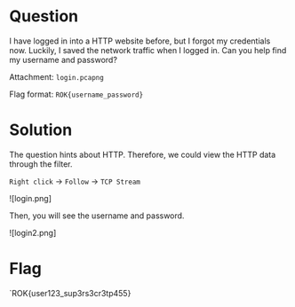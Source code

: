 # Question
I have logged in into a HTTP website before, but I forgot my credentials now. Luckily, I saved the network traffic when I logged in. Can you help find my username and password?

Attachment: `login.pcapng`

Flag format: `ROK{username_password}`


# Solution
The question hints about HTTP. Therefore, we could view the HTTP data through the filter. 

`Right click` -> `Follow` -> `TCP Stream`

![login.png]

Then, you will see the username and password.

![login2.png]


# Flag
`ROK{user123_sup3rs3cr3tp455}
